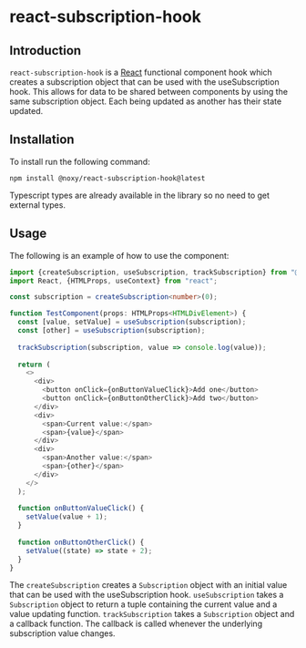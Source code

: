 # react-subscription-hook

## Introduction

`react-subscription-hook` is a [React](https://reactjs.org/) functional component hook which creates a subscription object that can be used with the useSubscription hook.
This allows for data to be shared between components by using the same subscription object.
Each being updated as another has their state updated.

## Installation

To install run the following command:

```shell
npm install @noxy/react-subscription-hook@latest
```

Typescript types are already available in the library so no need to get external types.

## Usage

The following is an example of how to use the component:

```typescript jsx
import {createSubscription, useSubscription, trackSubscription} from "@noxy/react-subscription-hook";
import React, {HTMLProps, useContext} from "react";

const subscription = createSubscription<number>(0);

function TestComponent(props: HTMLProps<HTMLDivElement>) {
  const [value, setValue] = useSubscription(subscription);
  const [other] = useSubscription(subscription);
  
  trackSubscription(subscription, value => console.log(value));
  
  return (
    <>
      <div>
        <button onClick={onButtonValueClick}>Add one</button>
        <button onClick={onButtonOtherClick}>Add two</button>
      </div>
      <div>
        <span>Current value:</span>
        <span>{value}</span>
      </div>
      <div>
        <span>Another value:</span>
        <span>{other}</span>
      </div>
    </>
  );
  
  function onButtonValueClick() {
    setValue(value + 1);
  }
  
  function onButtonOtherClick() {
    setValue((state) => state + 2);
  }
}

```

The `createSubscription` creates a `Subscription` object with an initial value that can be used with the useSubscription hook.
`useSubscription` takes a `Subscription` object to return a tuple containing the current value and a value updating function.
`trackSubscription` takes a `Subscription` object and a callback function. The callback is called whenever the underlying subscription value changes.
